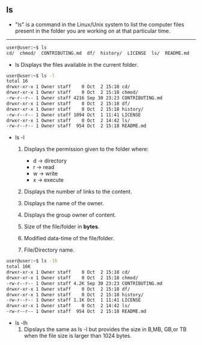 ## ls
- "ls" is a command in the Linux/Unix system to list the computer files present in the folder you are working on at that particular time.
---

```bash
user@user:~$ ls
cd/  chmod/  CONTRIBUTING.md  df/  history/  LICENSE  ls/  README.md
```
- ls 
    Displays the files available in the current folder.

```bash
user@user:~$ ls -l
total 16
drwxr-xr-x 1 Owner staff    0 Oct  2 15:18 cd/
drwxr-xr-x 1 Owner staff    0 Oct  2 15:18 chmod/
-rw-r--r-- 1 Owner staff 4216 Sep 30 23:23 CONTRIBUTING.md
drwxr-xr-x 1 Owner staff    0 Oct  2 15:18 df/
drwxr-xr-x 1 Owner staff    0 Oct  2 15:18 history/
-rw-r--r-- 1 Owner staff 1094 Oct  1 11:41 LICENSE
drwxr-xr-x 1 Owner staff    0 Oct  2 14:42 ls/
-rw-r--r-- 1 Owner staff  954 Oct  2 15:18 README.md
```
- ls -l 
    1. Displays the permission given to the folder where:
        - d -> directory
        - r -> read
        - w -> write
        - x -> execute

    2. Displays the number of links to the content.

    3. Displays the name of the owner.

    4. Displays the group owner of content.

    5. Size of the file/folder in **bytes**.

    6. Modified data-time of the file/folder.

    7. File/Directory name.

```bash
user@user:~$ ls -lh
total 16K
drwxr-xr-x 1 Owner staff    0 Oct  2 15:18 cd/
drwxr-xr-x 1 Owner staff    0 Oct  2 15:18 chmod/
-rw-r--r-- 1 Owner staff 4.2K Sep 30 23:23 CONTRIBUTING.md
drwxr-xr-x 1 Owner staff    0 Oct  2 15:18 df/
drwxr-xr-x 1 Owner staff    0 Oct  2 15:18 history/
-rw-r--r-- 1 Owner staff 1.1K Oct  1 11:41 LICENSE
drwxr-xr-x 1 Owner staff    0 Oct  2 14:42 ls/
-rw-r--r-- 1 Owner staff  954 Oct  2 15:18 README.md
```
- ls -lh
    1. Dipslays the same as ls -l but provides the size in B,MB, GB,or TB when the file size is larger than 1024 bytes.

